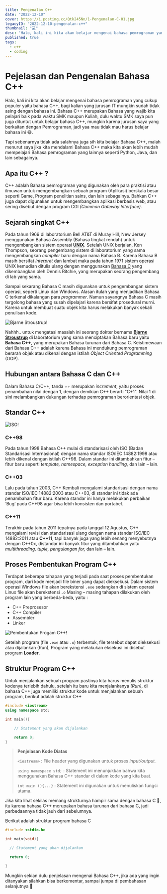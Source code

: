 ```yaml
---
title: Pengenalan C++
date: "2022-12-10"
cover: https://i.postimg.cc/Qtk245Nn/1-Pengenalan-C-01.jpg
legacyID: "2022-12-10-pengenalan-c++"
thumbnail: "💻"
desc: "Halo, kali ini kita akan belajar mengenai bahasa pemrograman yang cukup populer yaitu bahasa C++, bagi kalian yang jurusan IT mungkin sudah tidak asing dengan bahasa ini."
published: true
tags:
  - c++
  - coding
---
```


# Pejelasan dan Pengenalan Bahasa C++

Halo, kali ini kita akan belajar mengenai bahasa pemrograman yang cukup populer yaitu bahasa C++, bagi kalian yang jurusan IT mungkin sudah tidak asing dengan bahasa ini. Bahasa C++ merupakan Bahasa yang wajib kita pelajari baik pada waktu SMK maupun Kuliah, dulu waktu SMK saya pun juga dituntut untuk belajar bahasa C++, mungkin karena jurusan saya yang berkaitan dengan Pemrograman, jadi yaa mau tidak mau harus belajar bahasa ini 😅.

Tapi sebenarnya tidak ada salahnya juga sih kita belajar Bahasa C++, malah menurut saya jika kita mendalami Bahasa C++ maka kita akan lebih mudah mempelajari Bahasa pemrograman yang lainnya seperti Python, Java, dan lain sebagainya.

## Apa itu C++ ?

C++ adalah Bahasa pemrograman yang digunakan oleh para praktisi atau ilmuwan untuk mengembangkan sebuah program (Aplikasi) berskala besar seperti Game, Program penelitian sains, dan lain sebagainya. Bahkan C++ juga dapat digunakan untuk mengembangkan aplikasi berbasis web, atau sering disebut dengan program CGI _(Common Gateway Interface)._

## Sejarah singkat C++

Pada tahun 1969 di laboratorium Bell AT&T di Muray Hill, New Jersey menggunakan Bahasa Assembly (Bahasa tingkat rendah) untuk mengembangkan sistem operasi [**UNIX**](https://id.wikipedia.org/wiki/Unix). Setelah UNIX berjalan, Ken Thompson, seorang pengembang sistem di laboratorium yang sama mengembangkan _compiler_ baru dengan nama Bahasa B. Karena Bahasa B masih bersifat _interpret_ dan lambat maka pada tahun 1971 sistem operasi UNIX kemudian ditulis ulang dengan menggunakan [Bahasa C](<https://id.wikipedia.org/wiki/C_(bahasa_pemrograman)>) yang dikembangkan oleh Dennis Ritchie, yang merupakan seorang pengembang di lab yang sama.

Sampai sekarang Bahasa C masih digunakan untuk pengembangan sistem operasi, seperti Linux dan Windows. Alasan itulah yang menjadikan Bahasa C terkenal dikalangan para _programmer_. Namun sayangnya Bahasa C masih tergolong bahasa yang susah dipelajari karena bersifat prosedural murni. Karena untuk membuat suatu objek kita harus melakukan banyak sekali penulisan kode.

![Bjarne Stroustrup!](https://www.engineering.columbia.edu/files/seas/styles/300x300/public/content/bio_profile_image/2020/27/stroustrup_500.png "Bjarne Stroustrup")

Nahhh.. untuk mengatasi masalah ini seorang dokter bernama [**Bjarne Stroustrup**](https://id.wikipedia.org/wiki/Bjarne_Stroustrup) di laboratorium yang sama menciptakan Bahasa baru yaitu **Bahasa C++**, yang merupakan Bahasa turunan dari Bahasa C. Keistimewaan dari Bahasa C++ adalah karena Bahasa ini mendukung pemrograman berarah objek atau dikenal dengan istilah _Object Oriented Programming_ (OOP).

## Hubungan antara Bahasa C dan C++

Dalam Bahasa C/C++, tanda ++ merupakan _increment_, yaitu proses penambahan nilai dengan 1, dengan demikian C++ berarti "C+1". Nilai 1 di sini melambangkan dukungan terhadap pemrograman berorientasi objek.

## Standar C++

![ISO!](https://emsregistrars.co.id/wp-content/uploads/2018/11/iso_org.jpg "ISO")

### C++98

Pada tahun 1998 Bahasa C++ mulai di standarisasi oleh ISO (Badan Standarisasi Internasional) dengan nama standar ISO/IEC 14882:1998 atau lebih dikenal dengan istilah C++98. Dalam standar ini ditambahkan fitur – fitur baru seperti _template, namespace, exception handling,_ dan lain – lain.

### C++03

Lalu pada tahun 2003, C++ Kembali mengalami standarisasi dengan nama standar ISO/IEC 14882:2003 atau C++03, di standar ini tidak ada penambahan fitur baru. Karena standar ini hanya melakukan perbaikan ‘Bug’ pada C++98 agar bisa lebih konsisten dan portabel.

### C++11

Terakhir pada tahun 2011 tepatnya pada tanggal 12 Agustus, C++ mengalami revisi dan standarisasi ulang dengan nama standar ISO/IEC 14882:2011 atau **C++11**, tapi banyak juga yang lebih senang menyebutnya dengan C++0x, distandar ini banyak fitur yang ditambahkan yaitu _multithreading, tuple, pengulangan for,_ dan lain – lain.

## Proses Pembentukan Program C++

Terdapat beberapa tahapan yang terjadi pada saat proses pembentukan program, dari kode menjadi file biner yang dapat dieksekusi. Dalam sistem operasi Windows file akan berekstensi `.exe` sedangkan di sistem operasi Linux file akan berekstensi `.o` Masing – masing tahapan dilakukan oleh program lain yang berbeda-beda, yaitu :

- C++ Preprosesor
- C++ Compiler
- Assembler
- Linker

![Pembentukan Progam C++!](https://w0rmd404.files.wordpress.com/2015/12/pembentukan-program-c.png "Pembentukan Program C++")

Setelah program (file `.exe` atau `.o`) terbentuk, file tersebut dapat dieksekusi atau dijalankan (Run), Program yang melakukan eksekusi ini disebut program **Loader**.

## Struktur Program C++

Untuk menjalankan sebuah program pastinya kita harus menulis struktur kodenya terlebih dahulu, setelah itu baru kita menjalankanya _(Run)_, di bahasa C++ juga memiliki struktur kode untuk menjalankan sebuah program, berikut adalah struktur C++

```cpp
#include <iostream>
using namespace std;

int main(){

    // Statement yang akan dijalankan

    return 0;
}
```

> **Penjelasan Kode Diatas**
>
> `<iostream>` : File header yang digunakan untuk proses _input/output._
>
> `using namespace std;` : Statement ini menunjukkan bahwa kita menggunakan Bahasa C++ standar di dalam kode yang kita buat.
>
> `int main (){...}` : Statement ini digunakan untuk menuliskan fungsi utama.

Jika kita lihat sekilas memang strukturnya hampir sama dengan bahasa C 🤔, itu karena bahasa C++ merupakan bahasa turunan dari bahasa C, jadi perbedaannya tidak jauh dari sebelumnya.

Berikut adalah struktur program bahasa C

```c
#include <stdio.h>

int main(void){

  // Statement yang akan dijalankan

  return 0;

}
```

Mungkin sekian dulu penjelasan mengenai Bahasa C++, jika ada yang ingin ditanyakan silahkan bisa berkomentar, sampai jumpa di pembahasan selanjutnya 👋